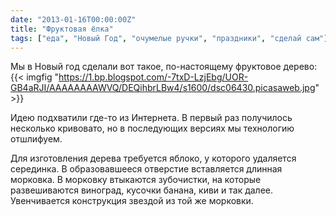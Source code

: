```yaml
---
date: "2013-01-16T00:00:00Z"
title: "Фруктовая ёлка"
tags: ["еда", "Новый Год", "очумелые ручки", "праздники", "сделай сам"]
---
```


Мы в Новый год сделали вот такое, по-настоящему фруктовое дерево:
{{< imgfig "https://1.bp.blogspot.com/-7txD-LzjEbg/UOR-GB4aRJI/AAAAAAAAWVQ/DEQihbrLBw4/s1600/dsc06430.picasaweb.jpg" >}}

<!--more-->

Идею подхватили где-то из Интернета. В первый раз получилось несколько кривовато, но в последующих версиях мы технологию отшлифуем.

Для изготовления дерева требуется яблоко, у которого удаляется серединка. В образовавшееся отверстие вставляется длинная морковка. В морковку втыкаются зубочистки, на которые развешиваются виноград, кусочки банана, киви и так далее. Увенчивается конструкция звездой из той же морковки.
